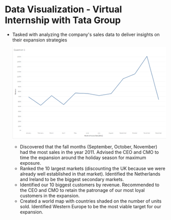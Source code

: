 # Data Visualization - Virtual Internship with Tata Group
* Tasked with analyzing the company's sales data to deliver insights on their expansion strategies
  
  <p align="center">
    <img src="https://github.com/esaritepe/DataViz_Tata/blob/main/Tableau%20-%20Question%201.png" width=1000/>
  </p>
  
  * Discovered that the fall months (September, October, November) had the most sales in the year 2011. Advised the CEO and CMO to time the expansion around the holiday season for maximum exposure.
  * Ranked the 10 largest markets (discounting the UK because we were already well established in that market). Identified the Netherlands and Ireland to be the biggest secondary markets.
  * Identified our 10 biggest customers by revenue. Recommended to the CEO and CMO to retain the patronage of our most loyal customers in the expansion.
  * Created a world map with countries shaded on the number of units sold. Identified Western Europe to be the most viable target for our expansion.
 

